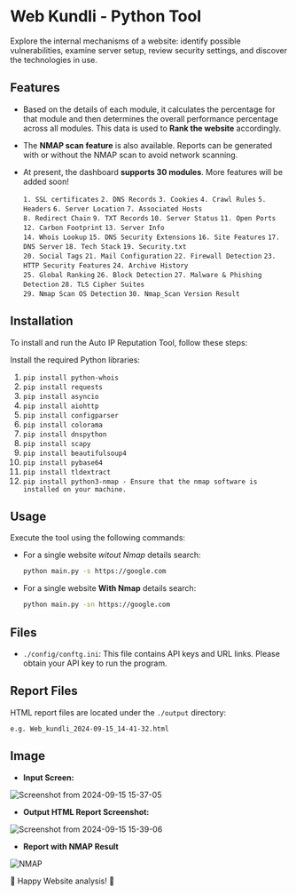 # Web Kundli - Python Tool

Explore the internal mechanisms of a website: identify possible vulnerabilities, examine server setup, review security settings, and discover the technologies in use.

## Features
- Based on the details of each module, it calculates the percentage for that module and then determines the overall performance percentage across all modules. This data is used to **Rank the website** accordingly.
- The **NMAP scan feature** is also available. Reports can be generated with or without the NMAP scan to avoid network scanning.
- At present, the dashboard **supports 30 modules**. More features will be added soon!
  
  `1. SSL certificates`
  `2. DNS Records`
  `3. Cookies`
  `4. Crawl Rules`
  `5. Headers`
  `6. Server Location`
  `7. Associated Hosts`   
  `8. Redirect Chain`
  `9. TXT Records`
  `10. Server Status`
  `11. Open Ports`
  `12. Carbon Footprint`
  `13. Server Info`  
  `14. Whois Lookup`
  `15. DNS Security Extensions`
  `16. Site Features`
  `17. DNS Server`
  `18. Tech Stack`
  `19. Security.txt`  
  `20. Social Tags`
  `21. Mail Configuration`
  `22. Firewall Detection`
  `23. HTTP Security Features`
  `24. Archive History`  
  `25. Global Ranking`
  `26. Block Detection`
  `27. Malware & Phishing Detection`
  `28. TLS Cipher Suites`  
  `29. Nmap Scan OS Detection`
  `30. Nmap_Scan Version Result`      

## Installation
To install and run the Auto IP Reputation Tool, follow these steps:

Install the required Python libraries:
1. `pip install python-whois`
2. `pip install requests`
3. `pip install asyncio`
4. `pip install aiohttp`
5. `pip install configparser`
6. `pip install colorama`
7. `pip install dnspython`
8. `pip install scapy`
9. `pip install beautifulsoup4`
10. `pip install pybase64`
11. `pip install tldextract`
12. `pip install python3-nmap - Ensure that the nmap software is installed on your machine.`

## Usage

Execute the tool using the following commands:

- For a single website *witout Nmap* details search:
    ```bash
    python main.py -s https://google.com
    ```
- For a single website **With Nmap** details search:
    ```bash
    python main.py -sn https://google.com
    ```

## Files

- `./config/conftg.ini`: This file contains API keys and URL links. Please obtain your API key to run the program.

## Report Files

HTML report files are located under the `./output` directory:

`e.g. Web_kundli_2024-09-15_14-41-32.html`

## Image
- **Input Screen:**
  
![Screenshot from 2024-09-15 15-37-05](https://github.com/user-attachments/assets/5937972c-7985-436d-b07f-6125a0b42781)

- **Output HTML Report Screenshot:**
  
![Screenshot from 2024-09-15 15-39-06](https://github.com/user-attachments/assets/ce41b92d-2e31-4841-b91b-f9144a273f95)

- **Report with NMAP Result**

![NMAP](https://github.com/user-attachments/assets/79341c66-50a0-40fa-959d-52f74c29fad0)


🚀 Happy Website analysis! 🚀
